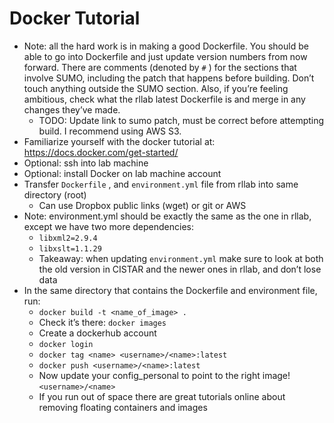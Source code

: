 
# Docker Tutorial

- Note: all the hard work is in making a good Dockerfile. You should be able to go into Dockerfile and just update version numbers from now forward. There are comments (denoted by `#` ) for the sections that involve SUMO, including the patch that happens before building. Don’t touch anything outside the SUMO section. Also, if you’re feeling ambitious, check what the rllab latest Dockerfile is and merge in any changes they’ve made.
  - TODO: Update link to sumo patch, must be correct before attempting build. I recommend using AWS S3. 
- Familiarize yourself with the docker tutorial at: https://docs.docker.com/get-started/
- Optional: ssh into lab machine
- Optional: install Docker on lab machine account
- Transfer `Dockerfile` , and `environment.yml` file from rllab into same directory (root)
  - Can use Dropbox public links (wget) or git or AWS
- Note: environment.yml should be exactly the same as the one in rllab, except we have two more dependencies:
  - `libxml2=2.9.4`
  - `libxslt=1.1.29` 
  - Takeaway: when updating `environment.yml` make sure to look at both the old version in CISTAR and the newer ones in rllab, and don’t lose data
- In the same directory that contains the Dockerfile and environment file, run:
  - `docker build -t <name_of_image> .` 
  - Check it’s there: `docker images` 
  - Create a dockerhub account
  - `docker login` 
  - `docker tag <name> <username>/<name>:latest` 
  - `docker push <username>/<name>:latest` 
  - Now update your config_personal to point to the right image! `<username>/<name>` 
  - If you run out of space there are great tutorials online about removing floating containers and images

